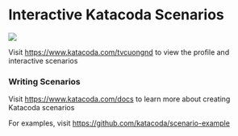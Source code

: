 # Interactive Katacoda Scenarios

[![](http://shields.katacoda.com/katacoda/tvcuongnd/count.svg)](https://www.katacoda.com/tvcuongnd "Get your profile on Katacoda.com")

Visit https://www.katacoda.com/tvcuongnd to view the profile and interactive scenarios

### Writing Scenarios
Visit https://www.katacoda.com/docs to learn more about creating Katacoda scenarios

For examples, visit https://github.com/katacoda/scenario-example
